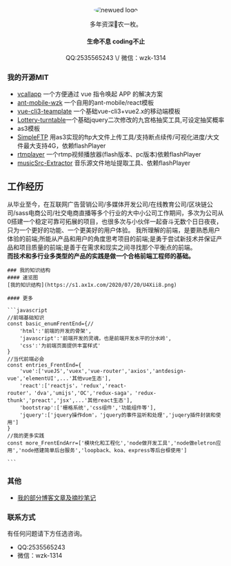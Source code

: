 <p align="center">
    <img alt="newued logo" src="https://avatars2.githubusercontent.com/u/19658614?s=200&v=4" style="border-radius:50%;">
</p>
<p align="center">多年资深🐴农一枚。</p>
<h4 align="center">生命不息  coding不止</h4>
<p  align="center">QQ:2535565243    \/  微信：wzk-1314</p>

### 我的开源MIT 
-  [ vcallapp](https://www.npmjs.com/package/vcallapp) 一个方便通过 vue 指令唤起 APP 的解决方案
-  [ant-mobile-wzk](https://www.npmjs.com/package/antd-mobile-wzk) 一个自用的ant-mobile/react模板
-  [vue-cli3-teamplate](https://github.com/newued/vue-cli3-template) 一个基础vue-cli3+vue2.x的移动端模板
-  [Lottery-turntable](https://github.com/newued/Lottery-turntable)一个基础jquery二次修改的九宫格抽奖工具,可设定抽奖概率
-   as3模板
-  [SimpleFTP](https://github.com/newued/SimpleFTP) 用as3实现的ftp大文件上传工具/支持断点续传/可视化进度/大文件最大支持4G，依赖flashPlayer
-  [rtmplayer](https://github.com/newued/rtmplayer) 一个rtmp视频播放器(flash版本、pc版本)依赖flashPlayer
-  [musicSrc-Extractor](https://github.com/newued/musicSrc-Extractor) 音乐源文件地址提取工具、依赖flashPlayer

## 工作经历
从毕业至今，在互联网广告营销公司/多媒体开发公司/在线教育公司/区块链公司/sass电商公司/社交电商直播等多个行业的大中小公司工作期间，多次为公司从0搭建一个稳定可靠可拓展的项目，也很多次与小伙伴一起奋斗无数个日日夜夜，只为一个更好的功能、一个更美好的用户体验。
我所理解的前端，是要熟悉用户体验的前端;所能从产品和用户的角度思考项目的前端;是勇于尝试新技术并保证产品和项目质量的前端;是善于在需求和现实之间寻找那个平衡点的前端。<br>
__而技术和多行业多类型的产品的实践是做一个合格前端工程师的基础。__
    
    ### 我的知识结构
    #### 速览图
    [我的知识结构](https://s1.ax1x.com/2020/07/20/U4Xii8.png)
    
    #### 更多

    ```javascript
    //前端基础知识
    const basic_enumFrentEnd={//
        'html':'前端的开发的骨架',
        'javascript':'前端开发的灵魂，也是前端开发水平的分水岭',
        'css':'为前端页面提供丰富样式'
    }
    //当代前端必会
    const entries_FrentEnd={
        'vue':['vueJS','vuex','vue-router','axios','antdesign-vue','elementUI',...'其他vue生态'],
        'react':['reactjs'，'redux','react-router'，'dva','umijs','OC','redux-saga'，'redux-thunk','preact','jsx',...'其他react生态'],
        'bootstrap':['栅格系统','css组件','功能组件等'],
        'jquery':['jquery操作dom'，'jquery的事件监听和处理','juqery插件封装和使用']
    } 
    //我的更多实践
    const more_FrentEndArr=['模块化和工程化','node做开发工具','node做eletron应用','node搭建简单后台服务','loopback、koa、express等后台框使用']     
    
    ```
    
### 其他
- [我的部分博客文章及摘抄笔记](https://github.com/newued/me/issues)


### 联系方式
有任何问题请下方任选咨询。
- QQ:2535565243
- 微信：wzk-1314
